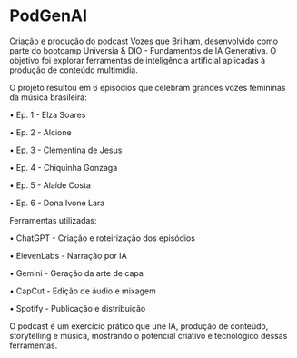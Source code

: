 # PodGenAI

Criação e produção do podcast Vozes que Brilham, desenvolvido como parte do bootcamp Universia & DIO - Fundamentos de IA Generativa. O objetivo foi explorar ferramentas de inteligência artificial aplicadas à produção de conteúdo multimídia.

O projeto resultou em 6 episódios que celebram grandes vozes femininas da música brasileira:

• Ep. 1 - Elza Soares

• Ep. 2 - Alcione

• Ep. 3 - Clementina de Jesus

• Ep. 4 - Chiquinha Gonzaga

• Ep. 5 - Alaíde Costa

• Ep. 6 - Dona Ivone Lara

Ferramentas utilizadas:

• ChatGPT - Criação e roteirização dos episódios

• ElevenLabs - Narração por IA

• Gemini - Geração da arte de capa

• CapCut - Edição de áudio e mixagem

• Spotify - Publicação e distribuição

O podcast é um exercício prático que une IA, produção de conteúdo, storytelling e música, mostrando o potencial criativo e tecnológico dessas ferramentas.
